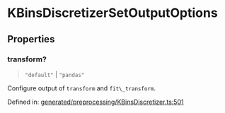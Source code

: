 # KBinsDiscretizerSetOutputOptions

## Properties

### transform?

> `"default"` \| `"pandas"`

Configure output of `transform` and `fit\_transform`.

Defined in:  [generated/preprocessing/KBinsDiscretizer.ts:501](https://github.com/transitive-bullshit/scikit-learn-ts/blob/b59c1ff/packages/sklearn/src/generated/preprocessing/KBinsDiscretizer.ts#L501)
